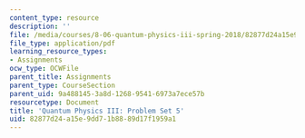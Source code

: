 ```yaml
---
content_type: resource
description: ''
file: /media/courses/8-06-quantum-physics-iii-spring-2018/82877d24a15e9dd71b8889d17f1959a1_MIT8_06S18ps5.pdf
file_type: application/pdf
learning_resource_types:
- Assignments
ocw_type: OCWFile
parent_title: Assignments
parent_type: CourseSection
parent_uid: 9a488145-3a8d-1268-9541-6973a7ece57b
resourcetype: Document
title: 'Quantum Physics III: Problem Set 5'
uid: 82877d24-a15e-9dd7-1b88-89d17f1959a1
---
```

